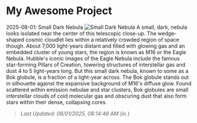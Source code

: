 # My Awesome Project

<!-- APOD Start -->
2025-08-01: Small Dark Nebula
![Small Dark Nebula](https://apod.nasa.gov/apod/image/2508/BokGlobule_1_1024.jpg)
A small, dark, nebula looks isolated near the center of this telescopic close-up. The wedge-shaped cosmic cloudlet lies within a relatively crowded region of space though. About 7,000 light-years distant and filled with glowing gas and an embedded cluster of young stars, the region is known as M16 or the Eagle Nebula. Hubble's iconic images of the Eagle Nebula include the famous star-forming Pillars of Creation, towering structures of interstellar gas and dust 4 to 5 light-years long. But this small dark nebula, known to some as a Bok globule, is a fraction of a light-year across. The Bok globule stands out in silhouette against the expansive background of M16's diffuse glow. Found scattered within emission nebulae and star clusters, Bok globules are small interstellar clouds of cold molecular gas and obscuring dust that also form stars within their dense, collapsing cores.
> _Last Updated: 08/01/2025, 08:14:46 AM (in )_
<!-- APOD End -->
